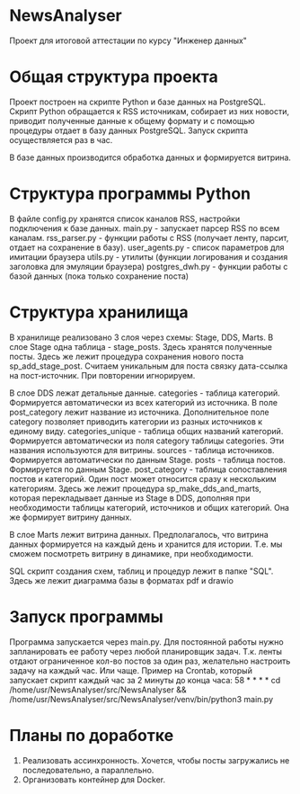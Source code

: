 # NewsAnalyser
Проект для итоговой аттестации по курсу "Инженер данных"

# Общая структура проекта
Проект построен на скрипте Python и базе данных на PostgreSQL.
Скрипт Python обращается к RSS источникам, собирает из них новости, приводит полученные данные к общему формату и с помощью процедуры отдает в базу данных PostgreSQL.
Запуск скрипта осуществляется раз в час.

В базе данных производится обработка данных и формируется витрина.

# Структура программы Python
В файле config.py хранятся список каналов RSS, настройки подключения к базе данных.
main.py - запускает парсер RSS по всем каналам.
rss_parser.py - функции работы с RSS (получает ленту, парсит, отдает на сохранение в базу).
user_agents.py - список параметров для имитации браузера
utils.py - утилиты (функции логирования и создания заголовка для эмуляции браузера)
postgres_dwh.py - функции работы с базой данных (пока только сохранение поста)

# Структура хранилища
В хранилище реализовано 3 слоя через схемы: Stage, DDS, Marts.
В слое Stage одна таблица - stage_posts. Здесь хранятся полученные посты. 
Здесь же лежит процедура сохранения нового поста sp_add_stage_post. Считаем уникальным для поста связку дата-ссылка на пост-источник. При повторении игнорируем.

В слое DDS лежат детальные данные.
categories - таблица категорий. Формируется автоматически из всех категорий из источника. В поле post_category лежит название из источника.
Дополнительное поле category позволяет приводить категории из разных источников к единому виду.
categories_unique - таблица общих названий категорий. Формируется автоматически из поля category таблицы categories. Эти названия используются для витрины.
sources - таблица источников. Формируется автоматически по данным Stage.
posts - таблица постов. Формируется по данным Stage.
post_category - таблица сопоставления постов и категорий. Один пост может относится сразу к нескольким категориям.
Здесь же лежит процедура sp_make_dds_and_marts, которая перекладывает данные из Stage в DDS, дополняя при необходимости таблицы категорий, источников и общих категорий.
Она же формирует витрину данных.

В слое Marts лежит витрина данных.
Предполагалось, что витрина данных формируется на каждый день и хранится для истории. Т.е. мы сможем посмотреть витрину в динамике, при необходимости.

SQL скрипт создания схем, таблиц и процедур лежит в папке "SQL". Здесь же лежит диаграмма базы в форматах pdf и drawio

# Запуск программы
Программа запускается через main.py. Для постоянной работы нужно запланировать ее работу через любой планировщик задач. Т.к. ленты отдают ограниченное кол-во постов за один раз, желательно настроить задачу на каждый час. Или чаще.
Пример на Crontab, который запускает скрипт каждый час за 2 минуты до конца часа: 
58 * * * * cd /home/usr/NewsAnalyser/src/NewsAnalyser && /home/usr/NewsAnalyser/src/NewsAnalyser/venv/bin/python3 main.py

# Планы по доработке
1. Реализовать ассинхронность. Хочется, чтобы посты загружались не последовательно, а параллельно.
2. Организовать контейнер для Docker.
